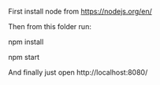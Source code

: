 First install node from https://nodejs.org/en/

Then from this folder run:

npm install

npm start

And finally just open http://localhost:8080/
